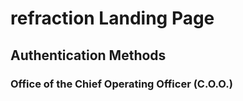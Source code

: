 # refraction Landing Page
## Authentication Methods
### Office of the Chief Operating Officer (C.O.O.)
